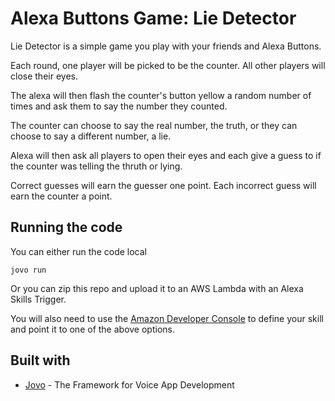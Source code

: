 # Alexa Buttons Game: Lie Detector

Lie Detector is a simple game you play with your friends and Alexa Buttons.

Each round, one player will be picked to be the counter. All other players will close their eyes.

The alexa will then flash the counter's button yellow a random number of times and ask them to say the number they counted.

The counter can choose to say the real number, the truth, or they can choose to say a different number, a lie.

Alexa will then ask all players to open their eyes and each give a guess to if the counter was telling the thruth or lying.

Correct guesses will earn the guesser one point. Each incorrect guess will earn the counter a point.

## Running the code

You can either run the code local

```
jovo run
```

Or you can zip this repo and upload it to an AWS Lambda with an Alexa Skills Trigger.

You will also need to use the [Amazon Developer Console](http://developer.amazon.com) to define your skill and point it to one of the above options.

## Built with

* [Jovo](https://jovo.tech) - The Framework for Voice App Development

